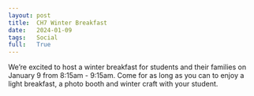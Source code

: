 ```yaml
---
layout: post
title:  CH7 Winter Breakfast
date:   2024-01-09
tags:   Social
full:   True
---
```


We’re excited to host a winter breakfast for students and their families on January 9 from 8:15am - 9:15am. Come for as long as you can to enjoy a light breakfast, a photo booth and winter craft with your student.

